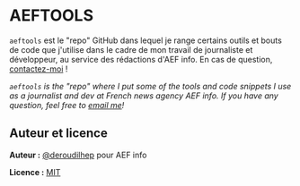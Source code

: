 # AEFTOOLS

`aeftools` est le "repo" GitHub dans lequel je range certains outils et bouts de code que j'utilise dans le cadre de mon travail de journaliste et développeur, au service des rédactions d'AEF info. En cas de question, [contactez-moi](mailto:pierre.deroudilhe@aefinfo.fr) !

_`aeftools` is the "repo" where I put some of the tools and code snippets I use as a journalist and dev at French news agency AEF info. If you have any question, feel free to [email me](mailto:pierre.deroudilhe@aefinfo.fr)!_

## Auteur et licence

**Auteur :** [@deroudilhep](https://github.com/deroudilhep) pour AEF info

**Licence :** [MIT](https://choosealicense.com/licenses/mit/)

